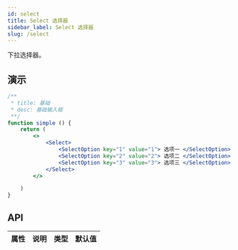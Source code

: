 ```yaml
---
id: select
title: Select 选择器
sidebar_label: Select 选择器
slug: /select
---
```


下拉选择器。


## 演示

```jsx live
/**
 * title: 基础
 * desc: 基础输入框
 **/
function simple () {
    return (
        <>
            <Select>
                <SelectOption key="1" value="1"> 选项一 </SelectOption>
                <SelectOption key="2" value="2"> 选项二 </SelectOption>
                <SelectOption key="3" value="3"> 选项三 </SelectOption>
            </Select>
        </>

    )
}
```


## API 

| 属性       | 说明                     | 类型                   | 默认值
|-----      |------                   |------                 |------------
